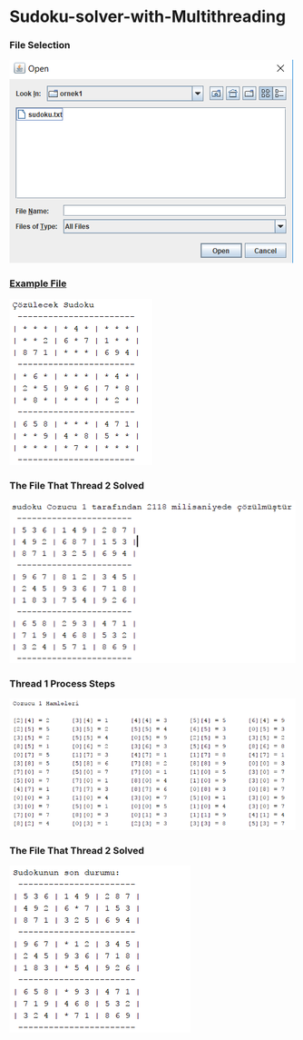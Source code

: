 # Sudoku-solver-with-Multithreading
 
 <b><h3>File Selection</b></h3> 
![header image](https://github.com/omerfbas/Sudoku-solver-with-Multithreading/blob/master/Images/1FileSelection.png)

 <b><h3><u>Example File</u></b></h3> 
![header image](https://github.com/omerfbas/Sudoku-solver-with-Multithreading/blob/master/Images/2ExampleFile.png)

 <b><h3>The File That Thread 2 Solved</b></h3> 
![header image](https://github.com/omerfbas/Sudoku-solver-with-Multithreading/blob/master/Images/3Thread1SolvedFile.png)

 <b><h3>Thread 1 Process Steps</b></h3> 
![header image](https://github.com/omerfbas/Sudoku-solver-with-Multithreading/blob/master/Images/4Thread1ProcessSteps.png)

 <b><h3>The File That Thread 2 Solved</b></h3> 
![header image](https://github.com/omerfbas/Sudoku-solver-with-Multithreading/blob/master/Images/5Thread2SolvedFile.png)
